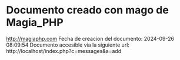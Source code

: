 # Documento creado con mago de Magia_PHP 
http://magiaphp.com 
Fecha de creacion del documento: 2024-09-26 08:09:54 
Documento accesible via la siguiente url:  
http://localhost/index.php?c=messages&a=add 

